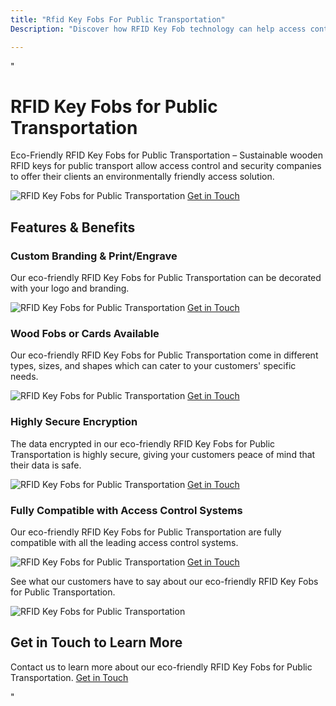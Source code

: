 ```yaml
---
title: "Rfid Key Fobs For Public Transportation"
Description: "Discover how RFID Key Fob technology can help access control and security companies provide more secure, efficient, and eco-friendly solutions for their customers. Learn how to deploy and utilize RFID Key Fobs for public transportation needs today!"

---
```


"<h1>RFID Key Fobs for Public Transportation</h1>
<p>Eco-Friendly RFID Key Fobs for Public Transportation – Sustainable wooden RFID keys for public transport allow access control and security companies to offer their clients an environmentally friendly access solution.</p> 
<img src="/img/doors/120.webp" alt="RFID Key Fobs for Public Transportation">
<a href="/contact" class="btn btn-primary">Get in Touch</a>
<h2>Features & Benefits</h2>
<h3>Custom Branding & Print/Engrave</h3>
<p>Our eco-friendly RFID Key Fobs for Public Transportation can be decorated with your logo and branding.</p>
<img src="/img/doors/121.webp" alt="RFID Key Fobs for Public Transportation">
<a href="/contact" class="btn btn-primary">Get in Touch</a>
<h3>Wood Fobs or Cards Available</h3>
<p>Our eco-friendly RFID Key Fobs for Public Transportation come in different types, sizes, and shapes which can cater to your customers' specific needs.</p>
<img src="/img/doors/122.webp" alt="RFID Key Fobs for Public Transportation">
<a href="/contact" class="btn btn-primary">Get in Touch</a>
<h3>Highly Secure Encryption</h3>
<p>The data encrypted in our eco-friendly RFID Key Fobs for Public Transportation is highly secure, giving your customers peace of mind that their data is safe.</p>
<img src="/img/doors/123.webp" alt="RFID Key Fobs for Public Transportation">
<a href="/contact" class="btn btn-primary">Get in Touch</a>
<h3>Fully Compatible with Access Control Systems</h3>
<p>Our eco-friendly RFID Key Fobs for Public Transportation are fully compatible with all the leading access control systems.</p>
<img src="/img/doors/124.webp" alt="RFID Key Fobs for Public Transportation">
<a href="/contact" class="btn btn-primary">Get in Touch</a>
<p>See what our customers have to say about our eco-friendly RFID Key Fobs for Public Transportation.</p>
<img src="/img/doors/150.webp" alt="RFID Key Fobs for Public Transportation">
<h2>Get in Touch to Learn More</h2>
<p>Contact us to learn more about our eco-friendly RFID Key Fobs for Public Transportation.  <a href="/contact" class="btn btn-primary">Get in Touch</a></p>"
